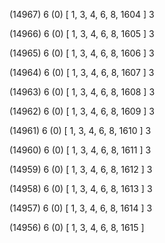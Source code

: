 (14967) 6 (0) [ 1, 3, 4, 6, 8, 1604 ] 3 


(14966) 6 (0) [ 1, 3, 4, 6, 8, 1605 ] 3 


(14965) 6 (0) [ 1, 3, 4, 6, 8, 1606 ] 3 


(14964) 6 (0) [ 1, 3, 4, 6, 8, 1607 ] 3 


(14963) 6 (0) [ 1, 3, 4, 6, 8, 1608 ] 3 


(14962) 6 (0) [ 1, 3, 4, 6, 8, 1609 ] 3 


(14961) 6 (0) [ 1, 3, 4, 6, 8, 1610 ] 3 


(14960) 6 (0) [ 1, 3, 4, 6, 8, 1611 ] 3 


(14959) 6 (0) [ 1, 3, 4, 6, 8, 1612 ] 3 


(14958) 6 (0) [ 1, 3, 4, 6, 8, 1613 ] 3 


(14957) 6 (0) [ 1, 3, 4, 6, 8, 1614 ] 3 


(14956) 6 (0) [ 1, 3, 4, 6, 8, 1615 ]  

